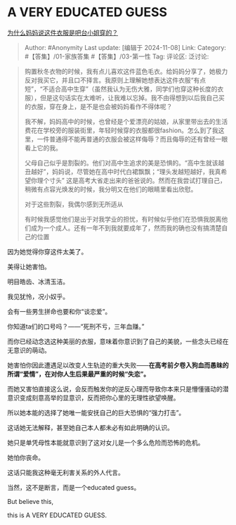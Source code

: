 # A VERY EDUCATED GUESS
[为什么妈妈说这件衣服是吧台小姐穿的？](https://www.zhihu.com/question/2975291413/answer/25722688707)

> Author: #Anonymity
> Last update: [编辑于 2024-11-08]
> Link:
> Category: #【答集】/01-家族答集 #【答集】/03-第一性 
> Tag: 
> 评论区:
> 泛讨论:

> 购置秋冬衣物的时候，我有点儿喜欢这件蓝色毛衣。给妈妈分享了，她极力反对我买它，并且口不择言。我原则上理解她想表达这件衣服“有点短”，“不适合高中生穿”（虽然我认为无伤大雅，同学们也穿这种长度的衣服），但是这句话实在太难听，让我难以忘掉。我不由得想到以后我自己买的衣服，穿在身上，是不是也会被妈妈看作不得体呢？
>
> 我不解，妈妈高中的时候，也曾经是个爱漂亮的姑娘，从家里带出去的生活费花在学校旁的服装街里，年轻时候穿的衣服都很fashion。怎么到了我这里，一件普通得不能再普通的衣服会被这样侮辱？而且侮辱的还有曾经一眼看上它的我。
>
> 父母自己似乎是割裂的。他们对高中生追求的美是恐惧的。“高中生就该越丑越好”，妈妈说，尽管她在高中时代白裙飘飘；“理头发越短越好，我真希望你理个寸头” 这是高考大省走出来的爸爸说的。然而在我尝试打理自己，稍微有点容光焕发的时候，我分明又在他们的眼睛里看出欣慰。
>
> 对于这些割裂，我偶尔感到无所适从
>
> 有时候我感觉他们是出于对我学业的担忧，有时候似乎他们在恐惧我脱离他们成为一个成人。还有一年不到我就要成年了，然而我的确也没有搞清楚自己的位置

因为她觉得你穿这件太美了。

美得让她害怕。

明目皓齿、冰清玉洁。

我见犹怜，况小奴乎。

会有一些男生拼命也要和你“谈恋爱”。

你知道ta们的口号吗？——“死刑不亏，三年血赚。”

而你已经动念选这种美丽的衣服，意味着你意识到了自己的美貌，一些念头已经在无意识的萌动。

她害怕你因此遭遇足以改变人生轨迹的重大失败——**在高考前夕卷入狗血而愚昧的所谓“爱情”，在对你人生后果最严重的时候“失恋”。**

而她又害怕直接这么说，会反而触发你的逆反心理而导致你本来只是懵懂骚动的潜意识变成刻意高举的显意识，反而把你心里的无理性欲望唤醒。

所以她本能的选择了她唯一能安抚自己的巨大恐惧的“强力打击”。

这话她无法解释，甚至她自己本人都未必有如此明确的认识。

她只是单凭母性本能就意识到了这对女儿是一个多么危险而恐怖的危机。

她怕你丧命。

这话只能我这种毫无利害关系的外人代言。

当然，这不是断言，而是一个educated guess。

But believe this,

this is A VERY EDUCATED GUESS.